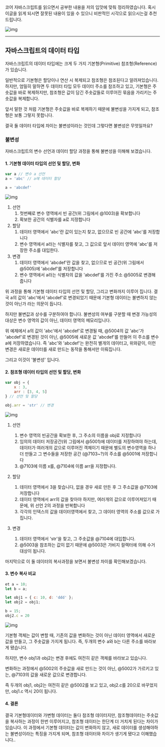 코어 자바스크립트를 읽으면서 공부한 내용을 저의 입맛에 맞춰 정리하였습니다.
혹시 이글을 읽게 되시면 잘못된 내용이 있을 수 있으니 비판적인 시각으로 읽으시는걸 추천드립니다.

![img](https://blog.kakaocdn.net/dn/cmElE7/btrTth1WTEp/sc1nc3MC5LobUX4oTOWV2k/img.jpg)

---



## 자바스크립트의 데이터 타입

자바스크립트의 데이터 타입에는 크게 두 가지 기본형(Primitive) 참조형(Reference)가 있습니다.

일반적으로 기본형은 할당이나 연산 시 복제되고 참조형은 참조된다고 알려져있습니다. 하지만, 엄밀히 말하면 두 데이터 타입 모두 데이터 주소를 참조하고 있고, 기본형은 주솟값을 바로 복제하지만, 참조형은 값이 담긴 주솟값들로 이루어진 묶음을 가리키는 주솟값을 복제합니다.

앞서 말한 것 처럼 기본형은 주솟값을 바로 복제하기 때문에 불변성을 가지게 되고, 참조형은 보통 그렇지 못합니다.

결국 둘 데이터 타입에 차이는 불변성이라는 것인데 그렇다면 불변성은 무엇일까요?



### 불변성

자바스크립트의 변수 선언과 데이터 할당 과정을 통해 불변성을 이해해 보겠습니다.

#### 1. 기본형 데이터 타입의 선언 및 할당, 변화

```js
var a // 변수 a 선언
a = 'abc' // a에 데이터 할당

a = 'abcdef'
```

![img](https://velog.velcdn.com/images%2Fmodolee%2Fpost%2F739891d8-7126-4c2d-9cc9-31b7444a0306%2Fimage.png)

1. 선언
   1. 첫번째로 변수 영역에서 빈 공간(위 그림에서 @1003)을 확보합니다
   2. 확보한 공간의 식별자를 a로 지정합니다
2. 할당
   1. 데이터 영역에서 'abc'란 값이 있는지 찾고, 없으므로 빈 공간에 'abc'를 저장합니다
   2. 변수 영역에서 a라는 식별자를 찾고, 그 값으로 앞서 데이터 영역에 'abc'를 저장한 주소를 대입한다.
3. 변경
   1. 데이터 영역에서 'abcdef'란 값을 찾고, 없으므로 빈 공간(위 그림에서 @5005)에 'abcdef'를 저장합니다
   2. 변수 영역에서 a라는 식별자의 값을 'abcdef'를 가진 주소 @5005로 변경해 줍니다



위 과정을 통해 기본형 데이터 타입의 선언 및 할당, 그리고 변화까지 이루어 집니다. 결국 a의 값이 'abc'에서 'abcdef'로 변경되었기 때문에 기본형 데이터는 불변하지 않는 것이 아닌가 라는 의문이 듭니다. 

하지만 불변값과 상수를 구분하여야 합니다. 불변성의 여부를 구분할 때 변경 가능성의 대상은 변수 영역의 값이 아닌, 데이터 영역의 메모리입니다.

위 예제에서 a의 값이 'abc'에서 'abcdef'로 변경될 때, @5004의 값 'abc'가 'abcdef'로 변경된 것이 아닌, @5005에 새로운 값 'abcdef'를 만들어 이 주소를 변수 a에 저장하였습니다. 즉 'abc'와 'abcdef'는 완전히 별개의 데이터고, 위와같이, 이런 변경은 새로운 데이터를 새로 만드는 동작을 통해서만 이뤄집니다.

그리고 이것이 '불변성' 입니다.



#### 2. 참조형 데이터 타입의 선언 및 할당, 변화

```js
var obj = {
    x : 3,
    arr : [3, 4, 5]
} // 선언 및 할당

obj.arr = 'str' // 변경
```

![img](https://velog.velcdn.com/images%2Fmodolee%2Fpost%2F3dc5f167-496a-43b7-801d-715da43996e4%2Fimage.png)

1. 선언 
   1. 변수 영역의 빈공간을 확보한 후, 그 주소의 이름을 obj로 지정합니다
   2. 임의의 데이터 저장공간(위 그림에서 @5001)에 데이터를 저장하여야 하는데, 데이터가 여러개의 값으로 이루어진 객체이기 때문에 별도의 변수영역을 하나더 만들고 그 변수들을 저장한 공간 (@7103~?)의 주소를 @5001에 저장합니다
   3. @7103에 이름 x를, @7104에 이름 arr을 지정합니다.

2. 할당

   1. 데이터 영역에서 3을 찾습니다, 없을 경우 새로 만든 후 그 주소값을 @7103에 저장합니다
   2. 데이터 영역에서 arr의 값을 찾아야 하지만, 여러개의 값으로 이루어져있기 때문에, 위 선언 2의 과정을 반복합니다
   3. 각각의 인덱스의 값을 데이터영역에서 찾고, 그 데이터 영역의 주소를 값으로 가집니다.

3. 변경

   1. 데이터 영역에서 'str'을 찾고, 그 주솟값을 @7104에 대입합니다.
   2. @5003을 참조하는 값이 없기 때문에 @5003은 가비지 컬렉터에 의해 수거 대상이 됩니다.

   

마지막으로 이 둘 데이터의 복사과정을 보면서 불변성 차이를 확인해보겠습니다.

#### 3. 변수 복사 비교

```javascript
et a = 10;
let b = a;

let obj1 = { c: 10, d: 'ddd' };
let obj2 = obj1;

b = 15;
obj2.c = 20
```

![img](https://velog.velcdn.com/images%2Fmodolee%2Fpost%2Facf27081-72c1-4c83-b31a-dda4a17b93f0%2Fimage.png)

기본형 객체는 값이 변할 때, 기존의 값을 변화하는 것이 아닌 데이터 영역에서 새로운 값을 만들고, 그 주솟값을 가지게 됩니다. 즉, 두개의 변수 a와 b는 다른 주소를 바라보게 됐습니다.

하지만, 변수 obj1과 obj2는 변경 후에도 여전히 같은 객체를 바라보고 있습니다.

변화하는 과정에서 @5002의 주솟값을 새로 만드는 것이 아닌, @5002가 가르키고 있는, @7103의 값을 새로운 값으로 변경합니다.

즉 두개의 obj1, obj2는 여전히 같은 @5002를 보고 있고, obj2.c를 20으로 바꾸었지만, obj1.c 역시 20이 됩니다.



#### 4. 결론

결국 기본형데이터와 가변형 데이터는 둘다 참조형 데이터지만, 참조형데이터는 주솟값을 복사하는 과정이 한번 이루어지고, 참조형 데이터는 한단계 더 거치게 된다는 차이가 있습니다. 이 과정에서 기본형 데이터는 값이 변화하지 않고, 새로 데이터를 생성해야하는 불변성이라는 특징을 가지게 되며, 참조형 데이터와 차이가 생기게 됐다고 이해했습니다..
